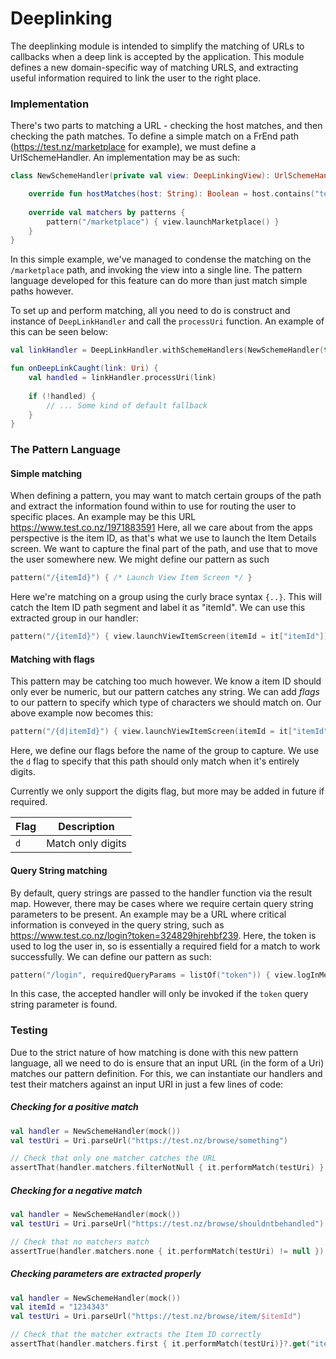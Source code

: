# Deeplinking

The deeplinking module is intended to simplify the matching of URLs to callbacks when a deep link is accepted
by the application. This module defines a new domain-specific way of matching URLS, and extracting useful
information required to link the user to the right place.

### Implementation
There's two parts to matching a URL - checking the host matches, and then checking the path matches.
To define a simple match on a FrEnd path (https://test.nz/marketplace for example), we must define a 
UrlSchemeHandler. An implementation may be as such:

```kotlin
class NewSchemeHandler(private val view: DeepLinkingView): UrlSchemeHandler() {

    override fun hostMatches(host: String): Boolean = host.contains("test.nz")
    
    override val matchers by patterns {
        pattern("/marketplace") { view.launchMarketplace() }
    }
}
```

In this simple example, we've managed to condense the matching on the `/marketplace` path, and invoking
the view into a single line. The pattern language developed for this feature can do more than just match simple paths
however.

To set up and perform matching, all you need to do is construct and instance of `DeepLinkHandler` and call the `processUri` function. An example of this 
can be seen below:

```kotlin
val linkHandler = DeepLinkHandler.withSchemeHandlers(NewSchemeHandler(this))

fun onDeepLinkCaught(link: Uri) {
    val handled = linkHandler.processUri(link)
    
    if (!handled) {
        // ... Some kind of default fallback
    }
}
```

### The Pattern Language

#### Simple matching
When defining a pattern, you may want to match certain groups of the path and extract the information found within
to use for routing the user to specific places. An example may be this URL https://www.test.co.nz/1971883591
Here, all we care about from the apps perspective is the item ID, as that's what we use to launch the Item Details screen. We want to capture the 
final part of the path, and use that to move the user somewhere new. We might define our pattern as such

```kotlin
pattern("/{itemId}") { /* Launch View Item Screen */ }
```

Here we're matching on a group using the curly brace syntax `{..}`. This will catch the Item ID path segment and label it as "itemId".
We can use this extracted group in our handler:

```kotlin
pattern("/{itemId}") { view.launchViewItemScreen(itemId = it["itemId"]) }
```

#### Matching with flags
This pattern may be catching too much however. We know a item ID should only ever be numeric, but our pattern catches any string.
We can add _flags_ to our pattern to specify which type of characters we should match on. Our above example now becomes this:

```kotlin
pattern("/{d|itemId}") { view.launchViewItemScreen(itemId = it["itemId"]) }
```

Here, we define our flags before the name of the group to capture. We use the `d` flag to specify that this path should only match when it's entirely
digits. 

Currently we only support the digits flag, but more may be added in future if required.

| Flag | Description       |
|------|-------------------|
|  `d` | Match only digits |

#### Query String matching
By default, query strings are passed to the handler function via the result map. However, there may be cases where we require certain
query string parameters to be present. An example may be a URL where critical information is conveyed in the query string, such as 
https://www.test.co.nz/login?token=324829hjrehbf239. Here, the token is used to log the user in, so is essentially a required
field for a match to work successfully. We can define our pattern as such:

```kotlin
pattern("/login", requiredQueryParams = listOf("token")) { view.logInMember(token = it["token"]) }
```

In this case, the accepted handler will only be invoked if the `token` query string parameter is found.

### Testing
Due to the strict nature of how matching is done with this new pattern language, all we need to do is ensure
that an input URL (in the form of a Uri) matches our pattern definition. For this, we can instantiate our handlers
and test their matchers against an input URI in just a few lines of code:

##### Checking for a positive match
```kotlin
val handler = NewSchemeHandler(mock())
val testUri = Uri.parseUrl("https://test.nz/browse/something")

// Check that only one matcher catches the URL
assertThat(handler.matchers.filterNotNull { it.performMatch(testUri) }.size, 1) 

```
##### Checking for a negative match
```kotlin
val handler = NewSchemeHandler(mock())
val testUri = Uri.parseUrl("https://test.nz/browse/shouldntbehandled")

// Check that no matchers match
assertTrue(handler.matchers.none { it.performMatch(testUri) != null })
```

##### Checking parameters are extracted properly
```kotlin
val handler = NewSchemeHandler(mock())
val itemId = "1234343"
val testUri = Uri.parseUrl("https://test.nz/browse/item/$itemId")

// Check that the matcher extracts the Item ID correctly
assertThat(handler.matchers.first { it.performMatch(testUri)}?.get("itemId"), itemId)
```


